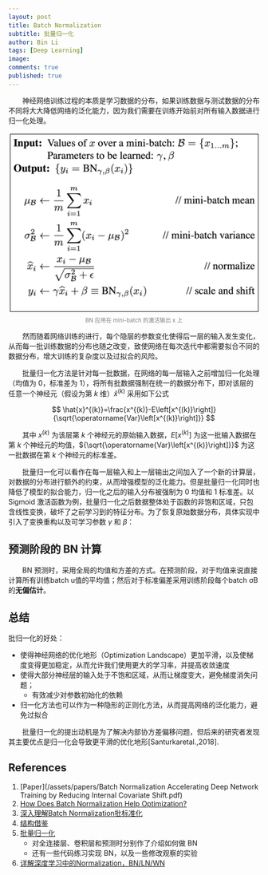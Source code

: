 ```yaml
---
layout: post
title: Batch Normalization
subtitle: 批量归一化
author: Bin Li
tags: [Deep Learning]
image: 
comments: true
published: true
---
```


　　神经网络训练过程的本质是学习数据的分布，如果训练数据与测试数据的分布不同将大大降低网络的泛化能力，因为我们需要在训练开始前对所有输入数据进行归一化处理。


<p align="center">
<img src="/img/media/15849378052937.jpg" width="560">
</p>
<p style="margin-top:-2.5%" align="center">
    <em style="color:#808080;font-style:normal;font-size:80%;">BN 应用在 mini-batch 的激活输出 x 上</em>
</p>


　　然而随着网络训练的进行，每个隐层的参数变化使得后一层的输入发生变化，从而每一批训练数据的分布也随之改变，致使网络在每次迭代中都需要拟合不同的数据分布，增大训练的复杂度以及过拟合的风险。

　　批量归一化方法是针对每一批数据，在网络的每一层输入之前增加归一化处理（均值为 0，标准差为 1），将所有批数据强制在统一的数据分布下，即对该层的任意一个神经元（假设为第 $k$ 维）$\hat{x}^{(k)}$ 采用如下公式

$$
\hat{x}^{(k)}=\frac{x^{(k)}-E\left[x^{(k)}\right]}{\sqrt{\operatorname{Var}\left[x^{(k)}\right]}}
$$

　　其中 $x^{(k)}$ 为该层第 $k$ 个神经元的原始输入数据，$E[x^{(k)}]$ 为这一批输入数据在第 $k$ 个神经元的均值，${\sqrt{\operatorname{Var}\left[x^{(k)}\right]}}$ 为这一批数据在第 $k$ 个神经元的标准差。

　　批量归一化可以看作在每一层输入和上一层输出之间加入了一个新的计算层，对数据的分布进行额外的约束，从而增强模型的泛化能力。但是批量归一化同时也降低了模型的拟合能力，归一化之后的输入分布被强制为 0 均值和 1 标准差。以 Sigmoid 激活函数为例，批量归一化之后数据整体处于函数的非饱和区域，只包含线性变换，破坏了之前学习到的特征分布。为了恢复原始数据分布，具体实现中引入了变换重构以及可学习参数 $\gamma$ 和 $\beta$：

## 预测阶段的 BN 计算
　　BN 预测时，采用全局的均值和方差的方式。在预测阶段，对于均值来说直接计算所有训练batch u值的平均值；然后对于标准偏差采用训练阶段每个batch σB的**无偏估计**。


## 总结

批归一化的好处：
* 使得神经网络的优化地形（Optimization Landscape）更加平滑，以及使梯度变得更加稳定，从而允许我们使用更大的学习率，并提高收敛速度
* 使得大部分神经层的输入处于不饱和区域，从而让梯度变大，避免梯度消失问题；
    * 有效减少对参数初始化的依赖
* 归一化方法也可以作为一种隐形的正则化方法，从而提高网络的泛化能力，避免过拟合


　　批量归一化的提出动机是为了解决内部协方差偏移问题，但后来的研究者发现其主要优点是归一化会导致更平滑的优化地形[Santurkaretal.,2018].



## References
1. [Paper](/assets/papers/Batch Normalization Accelerating Deep Network Training by Reducing Internal Covariate Shift.pdf)
2. [How Does Batch Normalization Help Optimization?](https://arxiv.org/abs/1805.11604)
3. [深入理解Batch Normalization批标准化](https://www.cnblogs.com/guoyaohua/p/8724433.html)
4. [结构借鉴](https://zhuanlan.zhihu.com/p/89422962)
5. [批量归一化](https://zh.d2l.ai/chapter_convolutional-neural-networks/batch-norm.html)
    * 对全连接层、卷积层和预测时分别作了介绍如何做 BN
    * 还有一些代码练习实现 BN，以及一些修改观察的实验
6. [详解深度学习中的Normalization，BN/LN/WN](https://zhuanlan.zhihu.com/p/33173246)